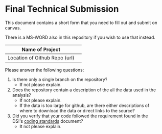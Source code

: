 # Final Technical Submission

This document contains a short form that you need to fill out and submit on canvas. 

There is a MS-WORD also in this repository if you wish to use that instead.

| Name of Project | | 
| --- | --- | 
| Location of Github Repo (url) | | 

Please answer the following questions:

1. Is there only a single branch on the repository? 
    * If not please explain.
2. Does the repository contain a description of the all the data used in the analysis? 
    * If not please explain.
    * If the data is too large for github, are there either descriptions of where to download the data or direct links to the source?
3. Did you verify that your code followed the requirement found in the DSI's [coding standards](../coding-standards/coding-standards.md) document? 
    * It not please explain.